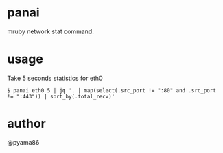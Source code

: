 # panai

mruby network stat command.

# usage

Take 5 seconds statistics for eth0

```
$ panai eth0 5 | jq '. | map(select(.src_port != ":80" and .src_port != ":443")) | sort_by(.total_recv)'
```

# author

@pyama86
